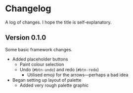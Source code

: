 # Changelog
A log of changes. I hope the title is self-explanatory.

## Version 0.1.0
Some basic framework changes.
- Added placeholder buttons
  - Paint colour selection
  - Undo (`#btn-undo`) and redo (`#btn-redo`)
    - Utilised emoji for the arrows&mdash;perhaps a bad idea
- Began setting up layout of palette
  - Added very rough palette graphic

